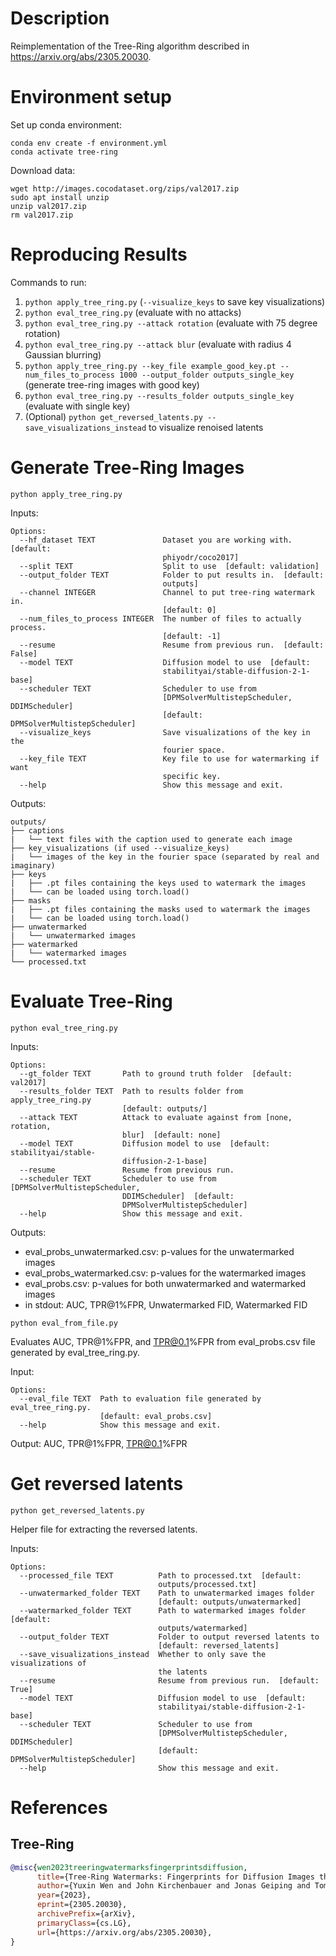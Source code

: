 # Description
Reimplementation of the Tree-Ring algorithm described in https://arxiv.org/abs/2305.20030.

# Environment setup
Set up conda environment:

```
conda env create -f environment.yml
conda activate tree-ring
```

Download data:

```
wget http://images.cocodataset.org/zips/val2017.zip
sudo apt install unzip
unzip val2017.zip
rm val2017.zip
```

# Reproducing Results

Commands to run:
 1. `python apply_tree_ring.py` (`--visualize_keys` to save key visualizations)
 2. `python eval_tree_ring.py` (evaluate with no attacks)
 3. `python eval_tree_ring.py --attack rotation` (evaluate with 75 degree rotation)
 4. `python eval_tree_ring.py --attack blur` (evaluate with radius 4 Gaussian blurring)
 5. `python apply_tree_ring.py --key_file example_good_key.pt --num_files_to_process 1000 --output_folder outputs_single_key` (generate tree-ring images with good key)
 6. `python eval_tree_ring.py --results_folder outputs_single_key` (evaluate with single key)
 7. (Optional) `python get_reversed_latents.py --save_visualizations_instead` to visualize renoised latents

# Generate Tree-Ring Images
```python apply_tree_ring.py```

Inputs:
```
Options:
  --hf_dataset TEXT               Dataset you are working with.  [default:
                                  phiyodr/coco2017]
  --split TEXT                    Split to use  [default: validation]
  --output_folder TEXT            Folder to put results in.  [default:
                                  outputs]
  --channel INTEGER               Channel to put tree-ring watermark in.
                                  [default: 0]
  --num_files_to_process INTEGER  The number of files to actually process.
                                  [default: -1]
  --resume                        Resume from previous run.  [default: False]
  --model TEXT                    Diffusion model to use  [default:
                                  stabilityai/stable-diffusion-2-1-base]
  --scheduler TEXT                Scheduler to use from
                                  [DPMSolverMultistepScheduler, DDIMScheduler]
                                  [default: DPMSolverMultistepScheduler]
  --visualize_keys                Save visualizations of the key in the
                                  fourier space.
  --key_file TEXT                 Key file to use for watermarking if want
                                  specific key.
  --help                          Show this message and exit.
```

Outputs:
```
outputs/
├── captions
|   └── text files with the caption used to generate each image
├── key_visualizations (if used --visualize_keys)
|   └── images of the key in the fourier space (separated by real and imaginary)
├── keys
|   ├── .pt files containing the keys used to watermark the images
|   └── can be loaded using torch.load()
├── masks
|   ├── .pt files containing the masks used to watermark the images
|   └── can be loaded using torch.load()
├── unwatermarked
|   └── unwatermarked images
├── watermarked
|   └── watermarked images
└── processed.txt
```

# Evaluate Tree-Ring
```python eval_tree_ring.py```

Inputs:
```
Options:
  --gt_folder TEXT       Path to ground truth folder  [default: val2017]
  --results_folder TEXT  Path to results folder from apply_tree_ring.py
                         [default: outputs/]
  --attack TEXT          Attack to evaluate against from [none, rotation,
                         blur]  [default: none]
  --model TEXT           Diffusion model to use  [default: stabilityai/stable-
                         diffusion-2-1-base]
  --resume               Resume from previous run.
  --scheduler TEXT       Scheduler to use from [DPMSolverMultistepScheduler,
                         DDIMScheduler]  [default:
                         DPMSolverMultistepScheduler]
  --help                 Show this message and exit.
```

Outputs:
 - eval_probs_unwatermarked.csv: p-values for the unwatermarked images
 - eval_probs_watermarked.csv: p-values for the watermarked images
 - eval_probs.csv: p-values for both unwatermarked and watermarked images
 - in stdout: AUC, TPR@1%FPR, Unwatermarked FID, Watermarked FID

```python eval_from_file.py```

Evaluates AUC, TPR@1%FPR, and TPR@0.1%FPR from eval_probs.csv file generated by eval_tree_ring.py.

Input:
```
Options:
  --eval_file TEXT  Path to evaluation file generated by eval_tree_ring.py.
                    [default: eval_probs.csv]
  --help            Show this message and exit.
```

Output: AUC, TPR@1%FPR, TPR@0.1%FPR

# Get reversed latents
```python get_reversed_latents.py```

Helper file for extracting the reversed latents.

Inputs:
```
Options:
  --processed_file TEXT          Path to processed.txt  [default:
                                 outputs/processed.txt]
  --unwatermarked_folder TEXT    Path to unwatermarked images folder
                                 [default: outputs/unwatermarked]
  --watermarked_folder TEXT      Path to watermarked images folder  [default:
                                 outputs/watermarked]
  --output_folder TEXT           Folder to output reversed latents to
                                 [default: reversed_latents]
  --save_visualizations_instead  Whether to only save the visualizations of
                                 the latents
  --resume                       Resume from previous run.  [default: True]
  --model TEXT                   Diffusion model to use  [default:
                                 stabilityai/stable-diffusion-2-1-base]
  --scheduler TEXT               Scheduler to use from
                                 [DPMSolverMultistepScheduler, DDIMScheduler]
                                 [default: DPMSolverMultistepScheduler]
  --help                         Show this message and exit.
```

# References
## Tree-Ring
```bibtex
@misc{wen2023treeringwatermarksfingerprintsdiffusion,
      title={Tree-Ring Watermarks: Fingerprints for Diffusion Images that are Invisible and Robust}, 
      author={Yuxin Wen and John Kirchenbauer and Jonas Geiping and Tom Goldstein},
      year={2023},
      eprint={2305.20030},
      archivePrefix={arXiv},
      primaryClass={cs.LG},
      url={https://arxiv.org/abs/2305.20030}, 
}
```
